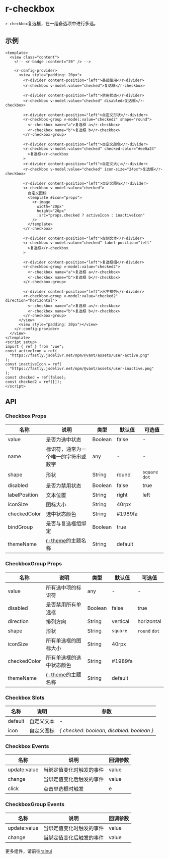 # r-checkbox

`r-checkbox`复选框，在一组备选项中进行多选。

## 示例

```vue
<template>
  <view class="content">
    <!-- <r-badge :content="20" /> -->

    <r-config-provider>
      <view style="padding: 20px">
        <r-divider content-position="left">基础使用</r-divider>
        <r-checkbox v-model:value="checked">复选框</r-checkbox>

        <r-divider content-position="left">禁用状态</r-divider>
        <r-checkbox v-model:value="checked" disabled>复选框</r-checkbox>

        <r-divider content-position="left">自定义形状</r-divider>
        <r-checkbox-group v-model:value="checked2" shape="round">
          <r-checkbox name="a">复选框 a</r-checkbox>
          <r-checkbox name="b">复选框 b</r-checkbox>
        </r-checkbox-group>

        <r-divider content-position="left">自定义颜色</r-divider>
        <r-checkbox v-model:value="checked" checked-color="#ee0a24"
          >复选框</r-checkbox
        >
        <r-divider content-position="left">自定义大小</r-divider>
        <r-checkbox v-model:value="checked" icon-size="24px">复选框</r-checkbox>

        <r-divider content-position="left">自定义图标</r-divider>
        <r-checkbox v-model:value="checked">
          自定义图标
          <template #icon="props">
            <r-image
              width="20px"
              height="20px"
              :src="props.checked ? activeIcon : inactiveIcon"
            />
          </template>
        </r-checkbox>

        <r-divider content-position="left">左侧文本</r-divider>
        <r-checkbox v-model:value="checked" label-position="left"
          >复选框</r-checkbox
        >

        <r-divider content-position="left">复选框组</r-divider>
        <r-checkbox-group v-model:value="checked2">
          <r-checkbox name="a">复选框 a</r-checkbox>
          <r-checkbox name="b">复选框 b</r-checkbox>
        </r-checkbox-group>

        <r-divider content-position="left">水平排列</r-divider>
        <r-checkbox-group v-model:value="checked2" direction="horizontal">
          <r-checkbox name="a">复选框 a</r-checkbox>
          <r-checkbox name="b">复选框 b</r-checkbox>
        </r-checkbox-group>
      </view>
      <view style="padding: 20px"></view>
    </r-config-provider>
  </view>
</template>
<script setup>
import { ref } from "vue";
const activeIcon = ref(
  "https://fastly.jsdelivr.net/npm/@vant/assets/user-active.png"
);
const inactiveIcon = ref(
  "https://fastly.jsdelivr.net/npm/@vant/assets/user-inactive.png"
);
const checked = ref(false);
const checked2 = ref([]);
</script>
```

## API

### Checkbox Props

| 名称          | 说明                                                           | 类型    | 默认值   | 可选值         |
| ------------- | -------------------------------------------------------------- | ------- | -------- | -------------- |
| value         | 是否为选中状态                                                 | Boolean | false    | -              |
| name          | 标识符，通常为一个唯一的字符串或数字                           | any     | -        | -              |
| shape         | 形状                                                           | String  | round    | `square` `dot` |
| disabled      | 是否为禁用状态                                                 | Boolean | false    | true           |
| labelPosition | 文本位置                                                       | String  | right    | left           |
| iconSize      | 图标大小                                                       | String  | 40rpx    |                |
| checkedColor  | 选中状态颜色                                                   | String  | \#1989fa |                |
| bindGroup     | 是否与复选框组绑定                                             | Boolean | true     |                |
| themeName     | [r-theme](https://ext.dcloud.net.cn/plugin?id=18661)的主题名称 | String  | default  |                |

### CheckboxGroup Props

| 名称         | 说明                                                           | 类型    | 默认值   | 可选值        |
| ------------ | -------------------------------------------------------------- | ------- | -------- | ------------- |
| value        | 所有选中项的标识符                                             | any     | -        | -             |
| disabled     | 是否禁用所有单选框                                             | Boolean | false    | true          |
| direction    | 排列方向                                                       | String  | vertical | horizontal    |
| shape        | 形状                                                           | String  | `square` | `round` `dot` |
| iconSize     | 所有单选框的图标大小                                           | String  | 40rpx    |               |
| checkedColor | 所有单选框的选中状态颜色                                       | String  | \#1989fa |               |
| themeName    | [r-theme](https://ext.dcloud.net.cn/plugin?id=18661)的主题名称 | String  | default  |               |

### Checkbox Slots

| 名称    | 说明       | 参数                                      |
| ------- | ---------- | ----------------------------------------- |
| default | 自定义文本 | -                                         |
| icon    | 自定义图标 | _{ checked: boolean, disabled: boolean }_ |

### Checkbox Events

| 名称         | 说明                     | 回调参数 |
| ------------ | ------------------------ | -------- |
| update:value | 当绑定值变化时触发的事件 | value    |
| change       | 当绑定值变化后触发的事件 | value    |
| click        | 点击单选框时触发         | e        |

### CheckboxGroup Events

| 名称         | 说明                     | 回调参数 |
| ------------ | ------------------------ | -------- |
| update:value | 当绑定值变化时触发的事件 | value    |
| change       | 当绑定值变化后触发的事件 | value    |

更多组件，请前往[rainui](https://ext.dcloud.net.cn/plugin?id=19701)
